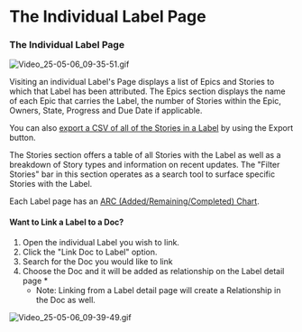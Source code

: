 # The Individual Label Page

### The Individual Label Page

![Video\_25-05-06\_09-35-51.gif](https://help.shortcut.com/hc/article_attachments/37227627333908)

Visiting an individual Label's Page displays a list of Epics and Stories to which that Label has been attributed. The Epics section displays the name of each Epic that carries the Label, the number of Stories within the Epic, Owners, State, Progress and Due Date if applicable.

You can also [export a CSV of all of the Stories in a Label](https://help.shortcut.com/hc/en-us/articles/360021396191-How-do-I-export-Stories-with-a-specific-Label-) by using the Export button.

The Stories section offers a table of all Stories with the Label as well as a breakdown of Story types and information on recent updates. The "Filter Stories" bar in this section operates as a search tool to surface specific Stories with the Label.&#x20;

Each Label page has an [ARC (Added/Remaining/Completed) Chart](https://help.shortcut.com/hc/en-us/articles/360030472772).

#### Want to Link a Label to a Doc? <a href="#h_01hhqp6g8x9fdxcfa4xqytmddw" id="h_01hhqp6g8x9fdxcfa4xqytmddw"></a>

1. Open the individual Label you wish to link.
2. Click the "Link Doc to Label" option.
3. Search for the Doc you would like to link
4. Choose the Doc and it will be added as relationship on the Label detail page
   *
     * Note: Linking from a Label detail page will create a Relationship in the Doc as well.

![Video\_25-05-06\_09-39-49.gif](https://help.shortcut.com/hc/article_attachments/37227731709588)
